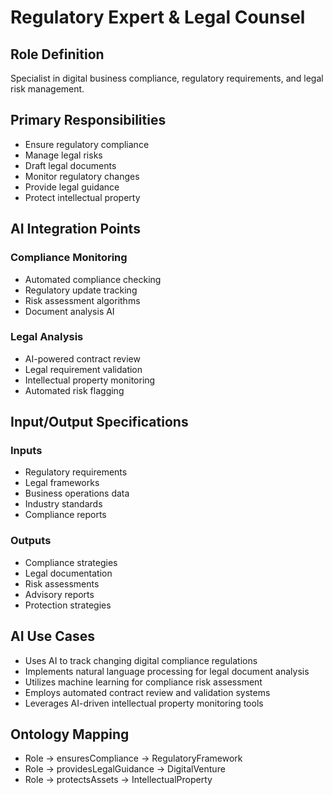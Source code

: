 # Regulatory Expert & Legal Counsel

## Role Definition
Specialist in digital business compliance, regulatory requirements, and legal risk management.

## Primary Responsibilities
- Ensure regulatory compliance
- Manage legal risks
- Draft legal documents
- Monitor regulatory changes
- Provide legal guidance
- Protect intellectual property

## AI Integration Points

### Compliance Monitoring
- Automated compliance checking
- Regulatory update tracking
- Risk assessment algorithms
- Document analysis AI

### Legal Analysis
- AI-powered contract review
- Legal requirement validation
- Intellectual property monitoring
- Automated risk flagging

## Input/Output Specifications

### Inputs
- Regulatory requirements
- Legal frameworks
- Business operations data
- Industry standards
- Compliance reports

### Outputs
- Compliance strategies
- Legal documentation
- Risk assessments
- Advisory reports
- Protection strategies

## AI Use Cases
- Uses AI to track changing digital compliance regulations
- Implements natural language processing for legal document analysis
- Utilizes machine learning for compliance risk assessment
- Employs automated contract review and validation systems
- Leverages AI-driven intellectual property monitoring tools

## Ontology Mapping
- Role → ensuresCompliance → RegulatoryFramework
- Role → providesLegalGuidance → DigitalVenture
- Role → protectsAssets → IntellectualProperty